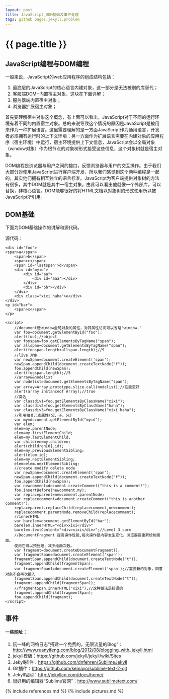 ```yaml
---
layout: post
title: JavaScript_DOM基础及事件处理
tags: github pages,jekyll,problem
---
```


{{ page.title }}
================

JavaScript编程与DOM编程
-----------------------

一般来说，JavaScript的web应用程序的组成结构包括：

1. 最底层的JavaScript的核心语言内建对象，这一部分是无法被别的库替代；
2. 客服端DOM+内置宿主对象，这块在下面详解；
3. 服务器端内置宿主对象；
4. 浏览器扩展宿主对象；

首先要理解宿主对象这个概念，有上面可以看出，JavaScript对于不同的运行环境有着不同的内置宿主对象。总的来说导致这个情况的原因是JavaScript是被用来作为一种扩展语言。这里需要理解的是一方面JavaScript作为通用语言，开发者必须拥有运行时的上下文环境；另一方面作为扩展语言需要在内建对象的应用程序（宿主环境）中运行，宿主环境提供上下文信息，JavaScript会以全局对象（window对象）作为根节点的对象树形式接受这些信息，这个对象树就是宿主对象。

DOM编程是浏览器与用户之间的接口，反馈浏览器与用户的交互操作。由于我们大部分对使用JavaScript进行客户端开发，所以我们感觉到这个两种编程是一起的，其实他们拥有相互独立的语言标准。JavaScript为客户端提供对象树的方法有很多，其中DOM就是其中一宿主对象，由此可以看出他就像一个外部库，可以替换，非核心语言。DOM能够很好的将HTML文档以对象树的形式使用所以被JavaScript所引用。

DOM基础
-------

下面为DOM基础操作的讲解和源代码。

源代码：

	<div id="foo">
	<span>a</span>
		<span>b</span>
		<span>c</span>
		<span id='lastspan'>d</span>
		<div id="myid">
			<div id="aa">
				<div id="aaa"></div>
			</div>
			<div id="bb"></div>
		</dvi>
		<div class="xixi haha">e</div>
	</div>
	<p id="bar">
		<span>x</span>
	</p>

	<script>
		//document是window全局对象的属性，对其属性访问可以省略'window.'
		var foo=document.getElementById("foo");
		alert(foo);//object
		var foospan=foo.getElementsByTagName("span");
		var allspan=document.getElementsByTagName("span");
		alert(foospan.length+allspan.length);//9
		//live 对象
		var newSpan=document.createElement('span');
		newSpan.appendChild(document.createTextNode("f"));
		foo.appendChild(newSpan);
		alert(foospan.length);//5
		//array&&nodelist
		var nodelist=document.getElementsByTagName("span");
		var array=Array.prototype.slice.call(nodelist);//性能更好
		alert(array instanceof Array);//true
		//类名
		var classdiv1=foo.getElementsByClassName("xixi");
		var classdiv2=foo.getElementsByClassName("haha");
		var classdiv3=foo.getElementsByClassName("xixi haha");
		//引用相关元素属性(父、子、兄)
		var my=document.getElementById("myid");
		var elem;
		elem=my.parentNode;
		elem=my.firstElementChild;
		elem=my.lastElementChild;
		var children=my.children;
		alert(children[0].id);
		elem=my.previousElementSibling;
		alert(elem.id);
		elem=my.nextElementSibling;
		elem=elem.nextElementSibling;
		//create modify delete node
		var newSpan=document.createElement('span');
		newSpan.appendChild(document.createTextNode("f"));
		foo.appendChild(newSpan);
		var newcomment=document.createComment("this is a comment!");
		foo.insertBefore(newcomment,my);
		var replaceparent=newcomment.parentNode;
		var replacecomment=document.createComment("this is another comment!");
		replaceparent.replaceChild(replacecomment,newcomment);
		replacecomment.parentNode.removeChild(replacecomment);
		//innerHTML
		var barelem=document.getElementById("bar");
		barelem.innerHTML="<div>xixi</div>"
		barelem.textContent="<div>xixi</div>";//Level 3 core
		//DocumentFragment 提高操作性能,每次操作是内容发生变化，浏览器要重新绘制画面。
		使用它可以预处理，减少绘画次数。
		var fragment=document.createDocumentFragment();
		var fragmentSpan=document.createElement('span');
		fragmentSpan.appendChild(document.createTextNode("t"));
		fragment.appendChild(fragmentSpan);
		var fragmentSpan1=document.createElement('span');//需要新的对象，同意对象不会再次插入
		fragmentSpan.appendChild(document.createTextNode("t"));
		fragment.appendChild(fragmentSpan1);
		//fragmentSpan.innerHTML("xixi");//这种做法是错误的
		fragment.appendChild(fragmentSpan);
		foo.appendChild(fragment);
	</script>

事件
----



#### 一些网址：
	
1.	阮一峰的网络日志"搭建一个免费的，无限流量的Blog"：<http://www.ruanyifeng.com/blog/2012/08/blogging_with_jekyll.html>
2.	jekyll模版：<https://github.com/jekyll/jekyll/wiki/Sites>
3.	Jekyll插件：<https://github.com/dnfehren/SublimeJekyll>
4.	Git插件：<https://github.com/kemayo/sublime-text-2-git>
5.  Jekyll官网：<http://jekyllcn.com/docs/home/>
6.	很好用的编辑器“Sublime官网”：<http://www.sublimetext.com/>



{% include references.md %}
{% include pictures.md %}
